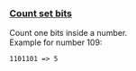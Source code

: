 ### <ins>Count set bits</ins>

Count one bits inside a number.   
Example for number 109:
```
1101101 => 5
```
